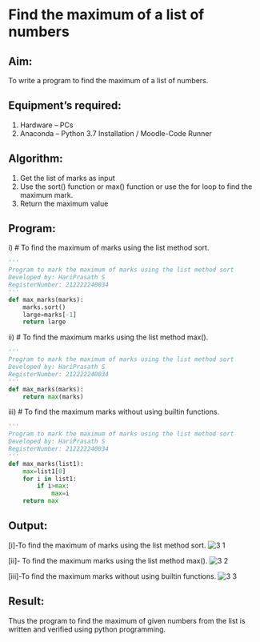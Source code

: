 # Find the maximum of a list of numbers
## Aim:
To write a program to find the maximum of a list of numbers.
## Equipment’s required:
1.	Hardware – PCs
2.	Anaconda – Python 3.7 Installation / Moodle-Code Runner
## Algorithm:
1.	Get the list of marks as input
2.	Use the sort() function or max() function or use the for loop to find the maximum mark.
3.	Return the maximum value
## Program:

i)	# To find the maximum of marks using the list method sort.
```Python
''' 
Program to mark the maximum of marks using the list method sort
Developed by: HariPrasath S
RegisterNumber: 212222240034
'''
def max_marks(marks):
    marks.sort()
    large=marks[-1]
    return large
```

ii)	# To find the maximum marks using the list method max().
```Python
''' 
Program to mark the maximum of marks using the list method sort
Developed by: HariPrasath S
RegisterNumber: 212222240034
'''
def max_marks(marks):
    return max(marks)
```

iii) # To find the maximum marks without using builtin functions.
```Python
''' 
Program to mark the maximum of marks using the list method sort
Developed by: HariPrasath S
RegisterNumber: 212222240034
'''
def max_marks(list1):
    max=list1[0]
    for i in list1:
        if i>max:
            max=i
    return max
```

## Output:
[i]-To find the maximum of marks using the list method sort.
![3 1](https://github.com/hariprasath5106/FindMaximum/assets/111515488/080d7585-50b7-435d-9247-b221b9b33df2)


[ii]- To find the maximum marks using the list method max().
![3 2](https://github.com/hariprasath5106/FindMaximum/assets/111515488/7039ca76-6fa1-4cb0-a4f9-dff1a20f0b19)


[iii]-To find the maximum marks without using builtin functions.
![3 3](https://github.com/hariprasath5106/FindMaximum/assets/111515488/16140132-ffc9-455d-9a9c-547a2df161f3)

## Result:
Thus the program to find the maximum of given numbers from the list is written and verified using python programming.
